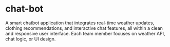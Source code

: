 # chat-bot
A smart chatbot application that integrates real-time weather updates, clothing recommendations, and interactive chat features, all within a clean and responsive user interface. Each team member focuses on weather API, chat logic, or UI design.
